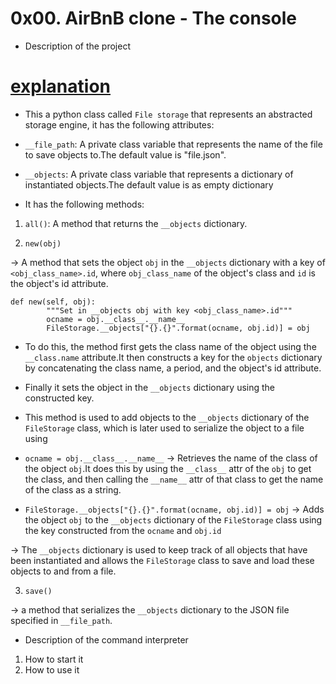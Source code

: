 # 0x00. AirBnB clone - The console

* Description of the project

# [explanation](file_storage.py)

* This a python class called `File storage` that represents an abstracted
storage engine, it has the following attributes:

* `__file_path`: A private class variable that represents the name of the
file to save objects to.The default value is "file.json".

* `__objects`: A private class variable that represents a dictionary of
instantiated objects.The default value is as empty dictionary

* It has the following methods:

1. `all()`: A method that returns the `__objects` dictionary.

2. `new(obj)`

-> A method that sets the object `obj` in the `__objects` dictionary with
a key of `<obj_class_name>.id`, where `obj_class_name` of the object's
class and `id` is the object's id attribute.

```
def new(self, obj):
        """Set in __objects obj with key <obj_class_name>.id"""
        ocname = obj.__class__.__name__
        FileStorage.__objects["{}.{}".format(ocname, obj.id)] = obj
```

* To do this, the method first gets the class name of the object using
the `__class.name` attribute.It then constructs a key for the `objects`
dictionary by concatenating the class name, a period, and the object's
id attribute.

* Finally it sets the object in the `__objects` dictionary using the
constructed key.

* This method is used to add objects to the `__objects` dictionary of the
`FileStorage` class, which is later used to serialize the object to a file
using

* `ocname = obj.__class__.__name__`
-> Retrieves the name of the class of the object `obj`.It does this by
using the `__class__` attr of the `obj` to get the class, and then
calling the `__name__` attr of that class to get the name of the class as
a string.

* `FileStorage.__objects["{}.{}".format(ocname, obj.id)] = obj`
-> Adds the object `obj` to the `__objects` dictionary of the `FileStorage`
class using the key constructed from the `ocname` and `obj.id`

-> The `__objects` dictionary is used to keep track of all objects that
have been instantiated and allows the `FileStorage` class to save and
load these objects to and from a file.

3. `save()`

-> a method that serializes the `__objects` dictionary to the JSON file
specified in `__file_path`.

* Description of the command interpreter
1. How to start it
2. How to use it
